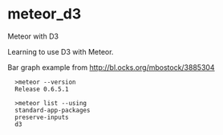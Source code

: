 meteor_d3
=========

Meteor with D3

Learning to use D3 with Meteor.

Bar graph example from http://bl.ocks.org/mbostock/3885304

      >meteor --version
      Release 0.6.5.1

      >meteor list --using
      standard-app-packages
      preserve-inputs
      d3

